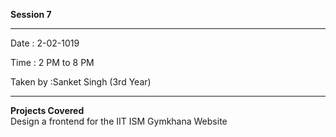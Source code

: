 <b>Session 7</b><br>
<hr width="100%">
Date : 2-02-1019<br>

Time : 2 PM to 8 PM<br>

Taken by :Sanket Singh (3rd Year)<br>
<hr>

<b> Projects Covered</b><br>
Design a frontend for the IIT ISM Gymkhana Website<br>



